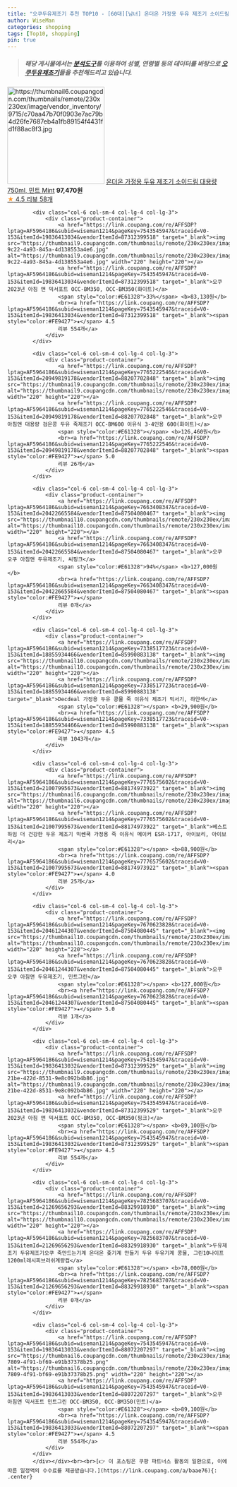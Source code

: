 ```yaml
---
title: "오쿠두유제조기 추천 TOP10 - [60대][남녀] 온더온 가정용 두유 제조기 소이드림 대용량 750ml, 민트 Mint"
author: WiseMan
categories: shopping
tags: [Top10, shopping]
pin: true
---
```


> ##### 해당 게시물에서는 [**분석도구**](https://itemscout.io/)를 이용하여 **성별**, **연령별** 등의 데이터를 바탕으로 [**오쿠두유제조기**](https://link.coupang.com/a/baae76)들을 추천해드리고 있습니다.
<div class="container"><div class="row">
            <div class="col-6 col-sm-4 col-lg-4 col-lg-3">
                <div class="product-container">
                    <a href="https://link.coupang.com/re/AFFSDP?lptag=AF5964186&subid=wiseman1214&pageKey=7742003625&traceid=V0-153&itemId=20831738741&vendorItemId=87899858524" target="_blank"><img src="https://thumbnail6.coupangcdn.com/thumbnails/remote/230x230ex/image/vendor_inventory/9715/c70aa47b70f0903e7ac79b4d26fe7687eb4a1fb89154f4431fd1f88ac8f3.jpg" alt="https://thumbnail6.coupangcdn.com/thumbnails/remote/230x230ex/image/vendor_inventory/9715/c70aa47b70f0903e7ac79b4d26fe7687eb4a1fb89154f4431fd1f88ac8f3.jpg" width="220" height="220"></a>
                    <a href="https://link.coupang.com/re/AFFSDP?lptag=AF5964186&subid=wiseman1214&pageKey=7742003625&traceid=V0-153&itemId=20831738741&vendorItemId=87899858524" target="_blank">온더온 가정용 두유 제조기 소이드림 대용량 750ml, 민트 Mint</a>
                    <span style="color:#E61328"></span> <b>97,470원</b>
                    <br><a href="https://link.coupang.com/re/AFFSDP?lptag=AF5964186&subid=wiseman1214&pageKey=7742003625&traceid=V0-153&itemId=20831738741&vendorItemId=87899858524" target="_blank"><span style="color:#FE9427">★</span> 4.5
                    리뷰 58개</a>
                </div>
            </div>
            
            <div class="col-6 col-sm-4 col-lg-4 col-lg-3">
                <div class="product-container">
                    <a href="https://link.coupang.com/re/AFFSDP?lptag=AF5964186&subid=wiseman1214&pageKey=7543545947&traceid=V0-153&itemId=19836413034&vendorItemId=87312399518" target="_blank"><img src="https://thumbnail9.coupangcdn.com/thumbnails/remote/230x230ex/image/retail/images/2023/09/28/9/4/e22a8e7b-9c22-4a93-845a-4d138553a4e6.jpg" alt="https://thumbnail9.coupangcdn.com/thumbnails/remote/230x230ex/image/retail/images/2023/09/28/9/4/e22a8e7b-9c22-4a93-845a-4d138553a4e6.jpg" width="220" height="220"></a>
                    <a href="https://link.coupang.com/re/AFFSDP?lptag=AF5964186&subid=wiseman1214&pageKey=7543545947&traceid=V0-153&itemId=19836413034&vendorItemId=87312399518" target="_blank">오쿠 2023년 아침 앤 믹서포트 OCC-BM350, OCC-BM350(화이트)</a>
                    <span style="color:#E61328">33%</span> <b>83,130원</b>
                    <br><a href="https://link.coupang.com/re/AFFSDP?lptag=AF5964186&subid=wiseman1214&pageKey=7543545947&traceid=V0-153&itemId=19836413034&vendorItemId=87312399518" target="_blank"><span style="color:#FE9427">★</span> 4.5
                    리뷰 554개</a>
                </div>
            </div>
            
            <div class="col-6 col-sm-4 col-lg-4 col-lg-3">
                <div class="product-container">
                    <a href="https://link.coupang.com/re/AFFSDP?lptag=AF5964186&subid=wiseman1214&pageKey=7765222546&traceid=V0-153&itemId=20949819178&vendorItemId=88207702848" target="_blank"><img src="https://thumbnail9.coupangcdn.com/thumbnails/remote/230x230ex/image/vendor_inventory/29be/31a257a22de9958c6ebcc85fbd6853b66cadacea8f82eee69bef18c400bf.jpg" alt="https://thumbnail9.coupangcdn.com/thumbnails/remote/230x230ex/image/vendor_inventory/29be/31a257a22de9958c6ebcc85fbd6853b66cadacea8f82eee69bef18c400bf.jpg" width="220" height="220"></a>
                    <a href="https://link.coupang.com/re/AFFSDP?lptag=AF5964186&subid=wiseman1214&pageKey=7765222546&traceid=V0-153&itemId=20949819178&vendorItemId=88207702848" target="_blank">오쿠 아침앤 대용량 검은콩 두유 죽제조기 OCC-BM600 이유식 3-4인용 600(화이트)</a>
                    <span style="color:#E61328"></span> <b>126,460원</b>
                    <br><a href="https://link.coupang.com/re/AFFSDP?lptag=AF5964186&subid=wiseman1214&pageKey=7765222546&traceid=V0-153&itemId=20949819178&vendorItemId=88207702848" target="_blank"><span style="color:#FE9427">★</span> 5.0
                    리뷰 26개</a>
                </div>
            </div>
            
            <div class="col-6 col-sm-4 col-lg-4 col-lg-3">
                <div class="product-container">
                    <a href="https://link.coupang.com/re/AFFSDP?lptag=AF5964186&subid=wiseman1214&pageKey=7663408347&traceid=V0-153&itemId=20422665584&vendorItemId=87504080467" target="_blank"><img src="https://thumbnail10.coupangcdn.com/thumbnails/remote/230x230ex/image/vendor_inventory/ff3c/20843d111d12a840ff98f166a70431eb05829b254de2136747d318492656.jpg" alt="https://thumbnail10.coupangcdn.com/thumbnails/remote/230x230ex/image/vendor_inventory/ff3c/20843d111d12a840ff98f166a70431eb05829b254de2136747d318492656.jpg" width="220" height="220"></a>
                    <a href="https://link.coupang.com/re/AFFSDP?lptag=AF5964186&subid=wiseman1214&pageKey=7663408347&traceid=V0-153&itemId=20422665584&vendorItemId=87504080467" target="_blank">오쿠 오쿠 아침앤 두유제조기, 씨핑크</a>
                    <span style="color:#E61328">94%</span> <b>127,000원</b>
                    <br><a href="https://link.coupang.com/re/AFFSDP?lptag=AF5964186&subid=wiseman1214&pageKey=7663408347&traceid=V0-153&itemId=20422665584&vendorItemId=87504080467" target="_blank"><span style="color:#FE9427">★</span> 
                    리뷰 0개</a>
                </div>
            </div>
            
            <div class="col-6 col-sm-4 col-lg-4 col-lg-3">
                <div class="product-container">
                    <a href="https://link.coupang.com/re/AFFSDP?lptag=AF5964186&subid=wiseman1214&pageKey=7338517723&traceid=V0-153&itemId=18855934466&vendorItemId=85990883138" target="_blank"><img src="https://thumbnail10.coupangcdn.com/thumbnails/remote/230x230ex/image/vendor_inventory/ab2d/5cde5819491c5d0da86dd1f32a64d69c51cf16a9ce5faef5faae612ac5a6.jpg" alt="https://thumbnail10.coupangcdn.com/thumbnails/remote/230x230ex/image/vendor_inventory/ab2d/5cde5819491c5d0da86dd1f32a64d69c51cf16a9ce5faef5faae612ac5a6.jpg" width="220" height="220"></a>
                    <a href="https://link.coupang.com/re/AFFSDP?lptag=AF5964186&subid=wiseman1214&pageKey=7338517723&traceid=V0-153&itemId=18855934466&vendorItemId=85990883138" target="_blank">Decdeal 가정용 두유 콩물 죽 이유식 제조기 믹서기, 하얀색</a>
                    <span style="color:#E61328"></span> <b>29,900원</b>
                    <br><a href="https://link.coupang.com/re/AFFSDP?lptag=AF5964186&subid=wiseman1214&pageKey=7338517723&traceid=V0-153&itemId=18855934466&vendorItemId=85990883138" target="_blank"><span style="color:#FE9427">★</span> 4.5
                    리뷰 1043개</a>
                </div>
            </div>
            
            <div class="col-6 col-sm-4 col-lg-4 col-lg-3">
                <div class="product-container">
                    <a href="https://link.coupang.com/re/AFFSDP?lptag=AF5964186&subid=wiseman1214&pageKey=7776575602&traceid=V0-153&itemId=21007995673&vendorItemId=88174973922" target="_blank"><img src="https://thumbnail6.coupangcdn.com/thumbnails/remote/230x230ex/image/vendor_inventory/8985/1cd88e4a6d61367223c5591dfc504f482ce08b17aa6486021bf11e5ea81d.jpg" alt="https://thumbnail6.coupangcdn.com/thumbnails/remote/230x230ex/image/vendor_inventory/8985/1cd88e4a6d61367223c5591dfc504f482ce08b17aa6486021bf11e5ea81d.jpg" width="220" height="220"></a>
                    <a href="https://link.coupang.com/re/AFFSDP?lptag=AF5964186&subid=wiseman1214&pageKey=7776575602&traceid=V0-153&itemId=21007995673&vendorItemId=88174973922" target="_blank">베스트하임 더 건강한 두유 제조기 믹쎈쿡 가정용 죽 이유식 메이커 ESR-1717, 아이보리, 아이보리</a>
                    <span style="color:#E61328"></span> <b>88,900원</b>
                    <br><a href="https://link.coupang.com/re/AFFSDP?lptag=AF5964186&subid=wiseman1214&pageKey=7776575602&traceid=V0-153&itemId=21007995673&vendorItemId=88174973922" target="_blank"><span style="color:#FE9427">★</span> 4.0
                    리뷰 25개</a>
                </div>
            </div>
            
            <div class="col-6 col-sm-4 col-lg-4 col-lg-3">
                <div class="product-container">
                    <a href="https://link.coupang.com/re/AFFSDP?lptag=AF5964186&subid=wiseman1214&pageKey=7670623828&traceid=V0-153&itemId=20461244307&vendorItemId=87504080445" target="_blank"><img src="https://thumbnail10.coupangcdn.com/thumbnails/remote/230x230ex/image/vendor_inventory/ff3c/20843d111d12a840ff98f166a70431eb05829b254de2136747d318492656.jpg" alt="https://thumbnail10.coupangcdn.com/thumbnails/remote/230x230ex/image/vendor_inventory/ff3c/20843d111d12a840ff98f166a70431eb05829b254de2136747d318492656.jpg" width="220" height="220"></a>
                    <a href="https://link.coupang.com/re/AFFSDP?lptag=AF5964186&subid=wiseman1214&pageKey=7670623828&traceid=V0-153&itemId=20461244307&vendorItemId=87504080445" target="_blank">오쿠 오쿠 아침앤 두유제조기, 민트그린</a>
                    <span style="color:#E61328"></span> <b>127,000원</b>
                    <br><a href="https://link.coupang.com/re/AFFSDP?lptag=AF5964186&subid=wiseman1214&pageKey=7670623828&traceid=V0-153&itemId=20461244307&vendorItemId=87504080445" target="_blank"><span style="color:#FE9427">★</span> 5.0
                    리뷰 1개</a>
                </div>
            </div>
            
            <div class="col-6 col-sm-4 col-lg-4 col-lg-3">
                <div class="product-container">
                    <a href="https://link.coupang.com/re/AFFSDP?lptag=AF5964186&subid=wiseman1214&pageKey=7543545947&traceid=V0-153&itemId=19836413032&vendorItemId=87312399529" target="_blank"><img src="https://thumbnail9.coupangcdn.com/thumbnails/remote/230x230ex/image/retail/images/2023/09/28/9/0/51aa8184-21be-422d-8531-9e8c092b4b86.jpg" alt="https://thumbnail9.coupangcdn.com/thumbnails/remote/230x230ex/image/retail/images/2023/09/28/9/0/51aa8184-21be-422d-8531-9e8c092b4b86.jpg" width="220" height="220"></a>
                    <a href="https://link.coupang.com/re/AFFSDP?lptag=AF5964186&subid=wiseman1214&pageKey=7543545947&traceid=V0-153&itemId=19836413032&vendorItemId=87312399529" target="_blank">오쿠 2023년 아침 앤 믹서포트 OCC-BM350, OCC-BM350(핑크)</a>
                    <span style="color:#E61328"></span> <b>89,100원</b>
                    <br><a href="https://link.coupang.com/re/AFFSDP?lptag=AF5964186&subid=wiseman1214&pageKey=7543545947&traceid=V0-153&itemId=19836413032&vendorItemId=87312399529" target="_blank"><span style="color:#FE9427">★</span> 4.5
                    리뷰 554개</a>
                </div>
            </div>
            
            <div class="col-6 col-sm-4 col-lg-4 col-lg-3">
                <div class="product-container">
                    <a href="https://link.coupang.com/re/AFFSDP?lptag=AF5964186&subid=wiseman1214&pageKey=7825683707&traceid=V0-153&itemId=21269656293&vendorItemId=88329918930" target="_blank"><img src="https://thumbnail10.coupangcdn.com/thumbnails/remote/230x230ex/image/vendor_inventory/2f06/0852353e13e98ae126475b7f95763bb0130c70f929c69ed58b0e08d6d095.jpg" alt="https://thumbnail10.coupangcdn.com/thumbnails/remote/230x230ex/image/vendor_inventory/2f06/0852353e13e98ae126475b7f95763bb0130c70f929c69ed58b0e08d6d095.jpg" width="220" height="220"></a>
                    <a href="https://link.coupang.com/re/AFFSDP?lptag=AF5964186&subid=wiseman1214&pageKey=7825683707&traceid=V0-153&itemId=21269656293&vendorItemId=88329918930" target="_blank">두유제조기 두유제조기오쿠 죽만드는기계 온더온 줒기계 만들기 두유 두유기계 콩물, 그린10나이프1200ml레시피브러쉬계량컵</a>
                    <span style="color:#E61328"></span> <b>78,000원</b>
                    <br><a href="https://link.coupang.com/re/AFFSDP?lptag=AF5964186&subid=wiseman1214&pageKey=7825683707&traceid=V0-153&itemId=21269656293&vendorItemId=88329918930" target="_blank"><span style="color:#FE9427">★</span> 
                    리뷰 0개</a>
                </div>
            </div>
            
            <div class="col-6 col-sm-4 col-lg-4 col-lg-3">
                <div class="product-container">
                    <a href="https://link.coupang.com/re/AFFSDP?lptag=AF5964186&subid=wiseman1214&pageKey=7543545947&traceid=V0-153&itemId=19836413033&vendorItemId=88072207297" target="_blank"><img src="https://thumbnail6.coupangcdn.com/thumbnails/remote/230x230ex/image/retail/images/2023/12/14/14/4/e7fc04ca-7809-4f91-bf69-e91b37378b25.png" alt="https://thumbnail6.coupangcdn.com/thumbnails/remote/230x230ex/image/retail/images/2023/12/14/14/4/e7fc04ca-7809-4f91-bf69-e91b37378b25.png" width="220" height="220"></a>
                    <a href="https://link.coupang.com/re/AFFSDP?lptag=AF5964186&subid=wiseman1214&pageKey=7543545947&traceid=V0-153&itemId=19836413033&vendorItemId=88072207297" target="_blank">오쿠 아침앤 믹서포트 민트그린 OCC-BM350, OCC-BM350(민트)</a>
                    <span style="color:#E61328"></span> <b>89,100원</b>
                    <br><a href="https://link.coupang.com/re/AFFSDP?lptag=AF5964186&subid=wiseman1214&pageKey=7543545947&traceid=V0-153&itemId=19836413033&vendorItemId=88072207297" target="_blank"><span style="color:#FE9427">★</span> 4.5
                    리뷰 554개</a>
                </div>
            </div>
            </div></div><br><br>[👉 이 포스팅은 쿠팡 파트너스 활동의 일환으로, 이에 따른 일정액의 수수료를 제공받습니다.](https://link.coupang.com/a/baae76){: .center}
